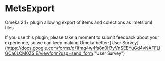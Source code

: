 # MetsExport
Omeka 2.1+ plugin allowing export of items and collections as .mets xml files

If you use this plugin, please take a moment to submit feedback about your experience, so we can keep making Omeka better: [User Survey] (https://docs.google.com/forms/d/1fmq4w4fs8n0H7yVnSEEYuGd4vNAFFLlGCa6LCM0ZSIE/viewform?usp=send_form "User Survey")
